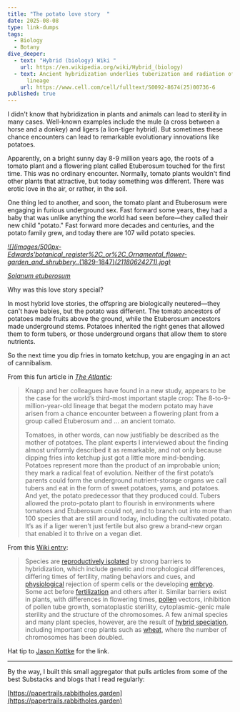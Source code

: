 ```yaml
---
title: "The potato love story  "
date: 2025-08-08
type: link-dumps
tags:
  - Biology
  - Botany
dive_deeper:
  - text: "Hybrid (biology) Wiki "
    url: https://en.wikipedia.org/wiki/Hybrid_(biology)
  - text: Ancient hybridization underlies tuberization and radiation of the potato
      lineage
    url: https://www.cell.com/cell/fulltext/S0092-8674(25)00736-6
published: true
---
```

I didn't know that hybridization in plants and animals can lead to sterility in many cases. Well-known examples include the mule (a cross between a horse and a donkey) and ligers (a lion-tiger hybrid). But sometimes these chance encounters can lead to remarkable evolutionary innovations like potatoes.

Apparently, on a bright sunny day 8-9 million years ago, the roots of a tomato plant and a flowering plant called Etuberosum touched for the first time. This was no ordinary encounter. Normally, tomato plants wouldn't find other plants that attractive, but today something was different. There was erotic love in the air, or rather, in the soil.

One thing led to another, and soon, the tomato plant and Etuberosum were engaging in furious underground sex. Fast forward some years, they had a baby that was unlike anything the world had seen before—they called their new child "potato." Fast forward more decades and centuries, and the potato family grew, and today there are 107 wild potato species.

[_!\[\](images/500px-Edwards'botanical\_register%2C\_or%2C\_Ornamental\_flower-garden\_and\_shrubbery.._(1829-1847)_(21180624271).jpg)_](https://en.wikipedia.org/wiki/Solanum_etuberosum)

[_Solanum etuberosum_](https://en.wikipedia.org/wiki/Solanum_etuberosum)

Why was this love story special?

In most hybrid love stories, the offspring are biologically neutered—they can't have babies, but the potato was different. The tomato ancestors of potatoes made fruits above the ground, while the Etuberosum ancestors made underground stems. Potatoes inherited the right genes that allowed them to form tubers, or those underground organs that allow them to store nutrients.

So the next time you dip fries in tomato ketchup, you are engaging in an act of cannibalism.

From this fun article in [_The Atlantic_](https://www.theatlantic.com/science/archive/2025/07/potato-tomato-evolution-hybrid/683721/)_:_

> Knapp and her colleagues have found in a new study, appears to be the case for the world’s third-most important staple crop: The 8-to-9-million-year-old lineage that begat the modern potato may have arisen from a chance encounter between a flowering plant from a group called Etuberosum and … an ancient tomato.
> 
> Tomatoes, in other words, can now justifiably be described as the mother of potatoes. The plant experts I interviewed about the finding almost uniformly described it as remarkable, and not only because dipping fries into ketchup just got a little more mind-bending. Potatoes represent more than the product of an improbable union; they mark a radical feat of evolution. Neither of the first potato’s parents could form the underground nutrient-storage organs we call tubers and eat in the form of sweet potatoes, yams, and potatoes. And yet, the potato predecessor that they produced could. Tubers allowed the proto-potato plant to flourish in environments where tomatoes and Etuberosum could not, and to branch out into more than 100 species that are still around today, including the cultivated potato. It’s as if a liger weren’t just fertile but also grew a brand-new organ that enabled it to thrive on a vegan diet.

From this [Wiki entry](https://en.wikipedia.org/wiki/Hybrid_\(biology\)):

> Species are [reproductively isolated](https://en.wikipedia.org/wiki/Reproductive_isolation) by strong barriers to hybridization, which include genetic and morphological differences, differing times of fertility, mating behaviors and cues, and [physiological](https://en.wikipedia.org/wiki/Physiological) rejection of sperm cells or the developing [embryo](https://en.wikipedia.org/wiki/Embryo). Some act before [fertilization](https://en.wikipedia.org/wiki/Fertilization) and others after it. Similar barriers exist in plants, with differences in flowering times, [pollen](https://en.wikipedia.org/wiki/Pollen) vectors, inhibition of pollen tube growth, somatoplastic sterility, cytoplasmic-genic male sterility and the structure of the chromosomes. A few animal species and many plant species, however, are the result of [hybrid speciation](https://en.wikipedia.org/wiki/Hybrid_speciation), including important crop plants such as [wheat](https://en.wikipedia.org/wiki/Wheat), where the number of chromosomes has been doubled.

Hat tip to [Jason Kottke](https://kottke.org/25/08/0047283-potatoes-are-tomatoes-ok-#comment-section) for the link.

* * *

By the way, I built this small aggregator that pulls articles from some of the best Substacks and blogs that I read regularly:

[https://papertrails.rabbitholes.garden](https://papertrails.rabbitholes.garden)